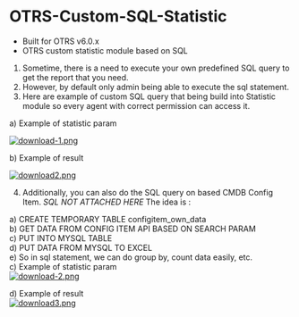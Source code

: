 # OTRS-Custom-SQL-Statistic
- Built for OTRS v6.0.x
- OTRS custom statistic module based on SQL

1. Sometime, there is a need to execute your own predefined SQL query to get the report that you need.  
2. However, by default only admin being able to execute the sql statement.  
3. Here are example of custom SQL query that being build into Statistic module so every agent with correct permission can access it.  

a) Example of statistic param  

[![download-1.png](https://i.postimg.cc/QxLzhk21/download-1.png)](https://postimg.cc/vDzhv9HZ)  

b) Example of result  

[![download2.png](https://i.postimg.cc/ryv5HfBX/download2.png)](https://postimg.cc/V5WSrWsD)  


4. Additionally, you can also do the SQL query on based CMDB Config Item.
*SQL NOT ATTACHED HERE*
The idea is :

a) CREATE TEMPORARY TABLE configitem_own_data  
b) GET DATA FROM CONFIG ITEM API BASED ON SEARCH PARAM  
c) PUT INTO MYSQL TABLE  
d) PUT DATA FROM MYSQL TO EXCEL  
e) So in sql statement, we can do group by, count data easily, etc.  
c) Example of statistic param  
[![download-2.png](https://i.postimg.cc/HkVqYNF6/download-2.png)](https://postimg.cc/SnbTVgS9)  

d) Example of result  
[![download3.png](https://i.postimg.cc/J4G80tk3/download3.png)](https://postimg.cc/hfW63DMh)  
